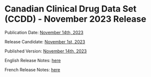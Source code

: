 # Canadian Clinical Drug Data Set (CCDD) - November 2023 Release
 
Publication Date: [November 14th, 2023](https://tgateway.infoway-inforoute.ca/ccdd.html?id=2.16.840.1.113883.2.20.6.1&versionid=20231114)
 
Release Candidate: [November 1st, 2023](https://github.com/hres/formulary/tree/folder_reorg/releases/20231101)
 
Published Version: [November 14th, 2023](https://tgateway.infoway-inforoute.ca/ccdd.html?id=2.16.840.1.113883.2.20.6.1&versionid=20231114)
 
English Release Notes: [here](https://infoscribe.infoway-inforoute.ca/display/CCDD/20231114)
 
French Release Notes: [here](https://infoscribe.infoway-inforoute.ca/display/RCM/20231114)
